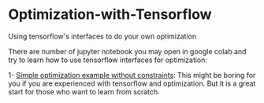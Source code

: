 # Optimization-with-Tensorflow
Using tensorflow's interfaces to do your own optimization

There are number of jupyter notebook you may open in google colab and try to learn how to use tensorflow interfaces for optimization:

1- [Simple optimization example without constraints](https://github.com/bezhvin/Optimization-with-Tensorflow/blob/main/SimpleExampleNoConstraint.ipynb): This might be boring for you if you are experienced with tensorflow and optimization. But it is a great start for those who want to learn from scratch.
